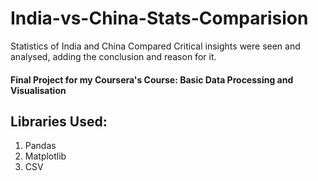 # India-vs-China-Stats-Comparision
Statistics of India and China Compared
Critical insights were seen and analysed, adding the conclusion and reason for it.
#### Final Project for my Coursera's Course: Basic Data Processing and Visualisation
## Libraries Used:
1. Pandas
2. Matplotlib
3. CSV
